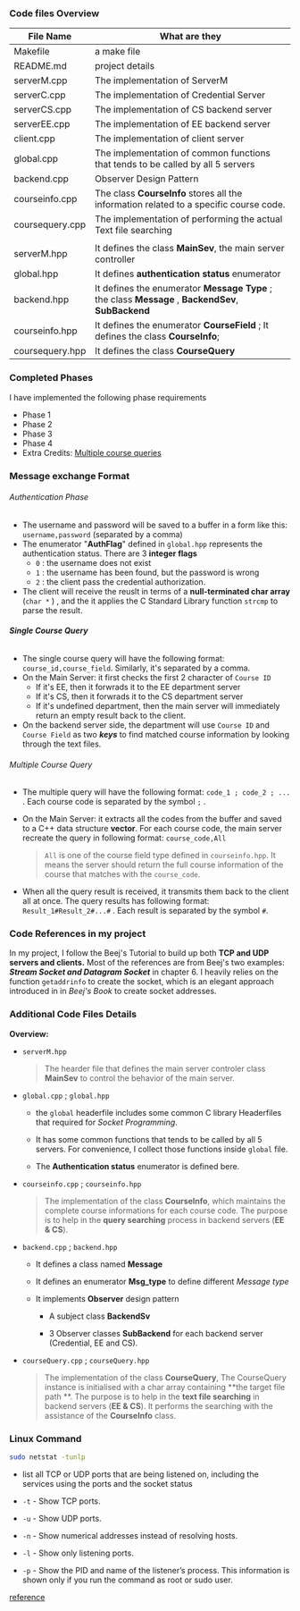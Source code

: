 



### Code files Overview

| File Name       | What are they                                                |
| --------------- | ------------------------------------------------------------ |
| Makefile        | a make file                                                  |
| README.md       | project details                                              |
| serverM.cpp     | The implementation of ServerM                                |
| serverC.cpp     | The implementation of Credential Server                      |
| serverCS.cpp    | The implementation of CS backend server                      |
| serverEE.cpp    | The implementation of EE backend server                      |
| client.cpp      | The implementation of client server                          |
| global.cpp      | The implementation of common functions that tends to be called by all 5 servers |
| backend.cpp     | Observer Design Pattern                                      |
| courseinfo.cpp  | The class **CourseInfo** stores all the information related to a specific course code. |
| coursequery.cpp | The implementation of performing the actual Text file searching |
|                 |                                                              |
| serverM.hpp     | It defines the class **MainSev**, the main server controller |
| global.hpp      | It defines **authentication status** enumerator              |
| backend.hpp     | It defines the enumerator **Message Type** ; the class **Message** , **BackendSev**, **SubBackend** |
| courseinfo.hpp  | It defines the enumerator **CourseField** ; It defines the class **CourseInfo**; |
| coursequery.hpp | It defines the class **CourseQuery**                         |





### Completed Phases

I have implemented the following phase requirements

-   Phase 1
-   Phase 2 
-   Phase 3
-   Phase 4 
-   Extra Credits:  <u>Multiple course queries</u>





### Message exchange Format

###### Authentication Phase

-   The username and password will be saved to a buffer in a form like this: `username,password` (separated by a comma) 
-   The enumerator "**AuthFlag**" defined in `global.hpp` represents the authentication status. There are 3 **integer flags** 
    -   `0` :  the username does not exist
    -   `1` :  the username has been found, but the password is wrong
    -   `2` :  the client pass the credential authorization. 
-   The client will receive the reuslt in terms of a **null-terminated char array** (`char *` ) , and the it applies the C Standard Library function `strcmp` to parse the result. 



###### **Single Course Query**

-   The single course query will have the following format:  `course_id,course_field`. Similarly, it's separated by a comma. 
-   On the Main Server:  it first checks the first 2 character of `Course ID`
    -   If it's EE, then it forwrads it to the EE department server
    -   If it's CS, then it forwrads it to the CS department server
    -   If it's undefined department, then the main server will immediately return an empty result back to the client. 
-   On the backend server side, the department will use `Course ID` and `Course Field` as two ***keys*** to find matched course information by looking through the text files. 



###### Multiple Course Query

-   The multiple query will have the following format:  `code_1 ; code_2 ; ...`  .  Each course code is separated by the symbol `;` .  

-   On the Main Server:  it extracts all the codes from the buffer and saved to a C++ data structure **vector**.  For each course code, the main server recreate the query in following format:  `course_code,All` 

    >   `All` is one of the course field type defined in `courseinfo.hpp`.  It means the server should return the full course information of the course that matches with the `course_code`.

-    When all the query result is received, it transmits them back to the client all at once.  The query results has following format:  `Result_1#Result_2#...#`  .  Each result is separated by the symbol `#`. 





### Code References in my project

In my project, I follow the Beej's Tutorial to build up both **TCP and UDP servers and clients.** Most of the references are from Beej's two examples: ***Stream Socket and Datagram Socket*** in chapter 6.  I heavily relies on the function `getaddrinfo`  to create the socket, which is an elegant approach introduced in in *Beej's Book* to create socket addresses. 





### Additional Code Files Details

**Overview:** 

-   `serverM.hpp`

    >   The hearder file that defines the main server controler class **MainSev** to control the behavior of the main server. 



-   `global.cpp`  ;  `global.hpp`

    -   the `global` headerfile includes some common C library Headerfiles that required for *Socket Programming*. 

    -   It has some common functions that tends to be called by all 5 servers. For convenience, I collect those functions inside `global` file. 

    -   The **Authentication status** enumerator is defined bere. 

    

-   `courseinfo.cpp`  ;  ``courseinfo.hpp``

    >   The implementation of the class **CourseInfo**, which maintains the complete course informations for each course code. The purpose is to help in the **query searching** process in backend servers (**EE & CS**).  

    

-   `backend.cpp`  ;  `backend.hpp` 

    -   It defines a class named **Message** 

    -   It defines an enumerator **Msg_type** to define different *Message type* 

    -   It implements **Observer** design pattern 
        -   A subject class **BackendSv**

        -   3 Observer classes **SubBackend** for each backend server (Credential, EE and CS). 


    

-   `courseQuery.cpp`  ;  `courseQuery.hpp`

    >   The implementation of the class **CourseQuery**,  The CourseQuery instance is initialised with a char array containing **the target file path **. The purpose is to help in the **text file searching** in backend servers (**EE & CS**). It performs the searching with the assistance of the **CourseInfo** class. 





### Linux Command

```bash
sudo netstat -tunlp
```
- list all TCP or UDP ports that are being listened on, including the services using the ports and the socket status

- `-t` - Show TCP ports.
- `-u` - Show UDP ports.
- `-n` - Show numerical addresses instead of resolving hosts.
- `-l` - Show only listening ports.
- `-p` - Show the PID and name of the listener’s process. This information is shown only if you run the command as root or sudo user.

[reference](https://linuxize.com/post/check-listening-ports-linux/) 

